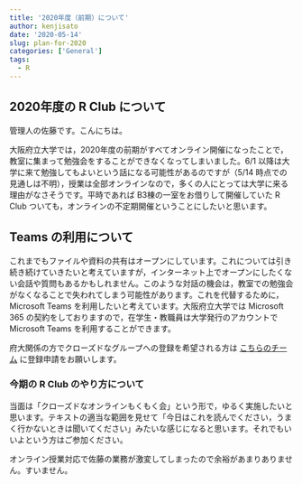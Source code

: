 ```yaml
---
title: '2020年度（前期）について'
author: kenjisato
date: '2020-05-14'
slug: plan-for-2020
categories: ['General']
tags: 
  - R
---
```


## 2020年度の R Club について

管理人の佐藤です。こんにちは。

大阪府立大学では，2020年度の前期がすべてオンライン開催になったことで，教室に集まって勉強会をすることができなくなってしまいました。6/1 以降は大学に来て勉強してもよいという話になる可能性があるのですが（5/14 時点での見通しは不明），授業は全部オンラインなので，多くの人にとっては大学に来る理由がなさそうです。平時であれば B3棟の一室をお借りして開催していた R Club ついても，オンラインの不定期開催ということにしたいと思います。

## Teams の利用について

これまでもファイルや資料の共有はオープンにしています。これについては引き続き続けていきたいと考えていますが，インターネット上でオープンにしたくない会話や質問もあるかもしれません。このような対話の機会は，教室での勉強会がなくなることで失われてしまう可能性があります。これを代替するために，Microsoft Teams  を利用したいと考えています。大阪府立大学では Microsoft 365 の契約をしておりますので，在学生・教職員は大学発行のアカウントで Microsoft Teams を利用することができます。

府大関係の方でクローズドなグループへの登録を希望される方は [こちらのチーム](https://teams.microsoft.com/l/team/19%3a11912cbecc044105a59efe8222c4b4dc%40thread.tacv2/conversations?groupId=e90ce502-66f4-476a-85e8-ef23639d30d7&tenantId=f8c80ed6-522e-44be-92f9-e1bd3ebe86bf) に登録申請をお願いします。


### 今期の R Club のやり方について

当面は「クローズドなオンラインもくもく会」という形で，ゆるく実施したいと思います。テキストの適当な範囲を見せて「今日はこれを読んでください，うまく行かないときは聞いてください」みたいな感じになると思います。それでもいいよという方はご参加ください。

オンライン授業対応で佐藤の業務が激変してしまったので余裕があまりありません。すいません。

